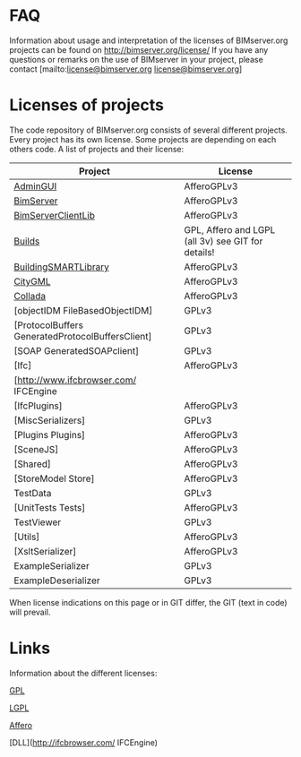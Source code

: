 # FAQ

Information about usage and interpretation of the licenses of BIMserver.org projects can be found on http://bimserver.org/license/
If you have any questions or remarks on the use of BIMserver in your project, please contact [mailto:license@bimserver.org license@bimserver.org]

# Licenses of projects

The code repository of BIMserver.org consists of several different projects. Every project has its own license. 
Some projects are depending on each others code. 
A list of projects and their license:

| Project | License |
| --- | --- |
| [AdminGUI](../tree/master/AdminGui) | AfferoGPLv3 |
| [BimServer](../tree/master/BimServer) | AfferoGPLv3 |
| [BimServerClientLib](../tree/master/BimServerClientLib) | AfferoGPLv3 |
| [Builds](../tree/master/Builds) | GPL, Affero and LGPL (all 3v) see GIT for details! ||
| [BuildingSMARTLibrary](../tree/master/BuildingSMARTLibrary) | AfferoGPLv3 |
| [CityGML](../tree/master/CityGML) | AfferoGPLv3 ||
| [Collada](../tree/master/Collada) | AfferoGPLv3 |
| [objectIDM FileBasedObjectIDM] | GPLv3 |
| [ProtocolBuffers GeneratedProtocolBuffersClient] | GPLv3 |
| [SOAP GeneratedSOAPclient] |  GPLv3 |
| [Ifc] | AfferoGPLv3 |
| [http://www.ifcbrowser.com/ IFCEngine || special non open source license (see svn for details) |
| [IfcPlugins] | AfferoGPLv3  |
| [MiscSerializers] | GPLv3 |
| [Plugins Plugins] | AfferoGPLv3 |
| [SceneJS] | AfferoGPLv3 |
| [Shared] | AfferoGPLv3 |
| [StoreModel Store] | AfferoGPLv3 |
| TestData | GPLv3 |
| [UnitTests Tests] | AfferoGPLv3 |
| TestViewer | GPLv3  |
| [Utils] | AfferoGPLv3 |
| [XsltSerializer] | AfferoGPLv3 |
| ExampleSerializer | GPLv3 |
| ExampleDeserializer | GPLv3 |

When license indications on this page or in GIT differ, the GIT (text in code) will prevail. 

# Links

Information about the different licenses:

[GPL](http://www.gnu.org/licenses/gpl.html)

[LGPL](http://www.gnu.org/licenses/lgpl.html)

[Affero](http://www.gnu.org/licenses/agpl.html)

[DLL](http://ifcbrowser.com/ IFCEngine)